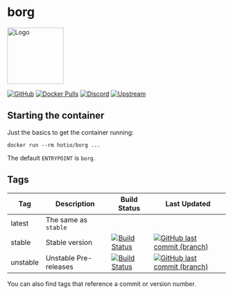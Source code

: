 # borg

<img src="https://raw.githubusercontent.com/hotio/docker-borg/master/img/borg.png" alt="Logo" height="130">

[![GitHub](https://img.shields.io/badge/source-github-lightgrey)](https://github.com/hotio/docker-borg)
[![Docker Pulls](https://img.shields.io/docker/pulls/hotio/borg)](https://hub.docker.com/r/hotio/borg)
[![Discord](https://img.shields.io/discord/610068305893523457?color=738ad6&label=discord&logo=discord&logoColor=white)](https://discord.gg/3SnkuKp)
[![Upstream](https://img.shields.io/badge/upstream-project-yellow)](https://github.com/borgbackup/borg)

## Starting the container

Just the basics to get the container running:

```shell
docker run --rm hotio/borg ...
```

The default `ENTRYPOINT` is `borg`.

## Tags

| Tag      | Description                    | Build Status                                                                                                                                        | Last Updated                                                                                                                                                  |
| ---------|--------------------------------|-----------------------------------------------------------------------------------------------------------------------------------------------------|---------------------------------------------------------------------------------------------------------------------------------------------------------------|
| latest   | The same as `stable`           |                                                                                                                                                     |                                                                                                                                                               |
| stable   | Stable version                 | [![Build Status](https://cloud.drone.io/api/badges/hotio/docker-borg/status.svg?ref=refs/heads/stable)](https://cloud.drone.io/hotio/docker-borg)   | [![GitHub last commit (branch)](https://img.shields.io/github/last-commit/hotio/docker-borg/stable)](https://github.com/hotio/docker-borg/commits/stable)     |
| unstable | Unstable Pre-releases          | [![Build Status](https://cloud.drone.io/api/badges/hotio/docker-borg/status.svg?ref=refs/heads/unstable)](https://cloud.drone.io/hotio/docker-borg) | [![GitHub last commit (branch)](https://img.shields.io/github/last-commit/hotio/docker-borg/unstable)](https://github.com/hotio/docker-borg/commits/unstable) |

You can also find tags that reference a commit or version number.
